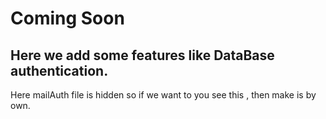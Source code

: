 # Coming Soon

## Here we add some features like DataBase authentication.

Here mailAuth file is hidden so if we want to you see this , then make is by own.
